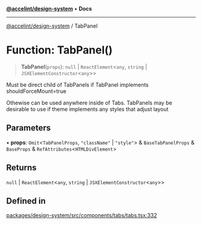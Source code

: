 [**@accelint/design-system**](../README.md) • **Docs**

***

[@accelint/design-system](../README.md) / TabPanel

# Function: TabPanel()

> **TabPanel**(`props`): `null` \| `ReactElement`\<`any`, `string` \| `JSXElementConstructor`\<`any`\>\>

Must be direct child of TabPanels if TabPanel implements shouldForceMount=true

Othewise can be used anywhere inside of Tabs. TabPanels may be desirable to use
if theme implements any styles that adjust layout

## Parameters

• **props**: `Omit`\<`TabPanelProps`, `"className"` \| `"style"`\> & `BaseTabPanelProps` & `BaseProps` & `RefAttributes`\<`HTMLDivElement`\>

## Returns

`null` \| `ReactElement`\<`any`, `string` \| `JSXElementConstructor`\<`any`\>\>

## Defined in

[packages/design-system/src/components/tabs/tabs.tsx:332](https://github.com/gohypergiant/standard-toolkit/blob/258694cea8ed8bbd956b3cf5da47c2c9debcf127/packages/design-system/src/components/tabs/tabs.tsx#L332)
